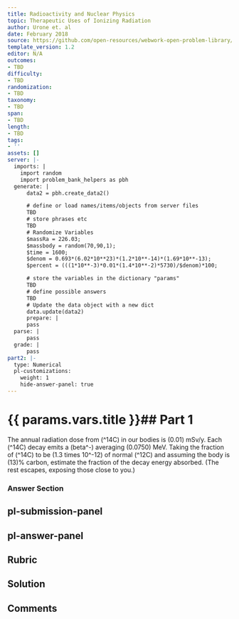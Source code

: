 ```yaml
---
title: Radioactivity and Nuclear Physics
topic: Therapeutic Uses of Ionizing Radiation
author: Urone et. al
date: February 2018
source: https://github.com/open-resources/webwork-open-problem-library/tree/master/Contrib/BrockPhysics/College_Physics_Urone/32.Medical_Applications_of_Nuclear_Physics/32-03.Therapeutic_Ionizing_Radiation/NU_U17-32-03-009.pg
template_version: 1.2
editor: N/A
outcomes:
- TBD
difficulty:
- TBD
randomization:
- TBD
taxonomy:
- TBD
span:
- TBD
length:
- TBD
tags:
- ''
assets: []
server: |-
  imports: |
    import random
    import problem_bank_helpers as pbh
  generate: |
      data2 = pbh.create_data2()

      # define or load names/items/objects from server files
      TBD
      # store phrases etc
      TBD
      # Randomize Variables
      $massRa = 226.03;
      $massbody = random(70,90,1);
      $time = 1600;
      $denom = 0.693*(6.02*10**23)*(1.2*10**-14)*(1.69*10**-13);
      $percent = (((1*10**-3)*0.01*(1.4*10**-2)*5730)/$denom)*100;

      # store the variables in the dictionary "params"
      TBD
      # define possible answers
      TBD
      # Update the data object with a new dict
      data.update(data2)
      prepare: |
      pass
  parse: |
      pass
  grade: |
      pass
part2: |-
  type: Numerical
  pl-customizations:
    weight: 1
    hide-answer-panel: true
---
```


# {{ params.vars.title }}## Part 1 
The annual radiation dose from (^14C) in our bodies is (0.01) mSv/y. Each (^14C) decay emits a (beta^-) averaging (0.0750) MeV. Taking the fraction of (^14C) to be (1.3 times 10^-12) of normal (^12C) and assuming the body is (13)% carbon, estimate the fraction of the decay energy absorbed. (The rest escapes, exposing those close to you.) 


### Answer Section 


## pl-submission-panel 


## pl-answer-panel 


## Rubric 


## Solution 


## Comments 


